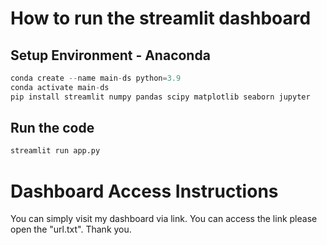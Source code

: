 # How to run the streamlit dashboard

## Setup Environment - Anaconda

```python
conda create --name main-ds python=3.9
conda activate main-ds
pip install streamlit numpy pandas scipy matplotlib seaborn jupyter
```

## Run the code

```python
streamlit run app.py
```

# **Dashboard Access Instructions** 

You can simply visit my dashboard via link. You can access the link please open the "url.txt". Thank you.
